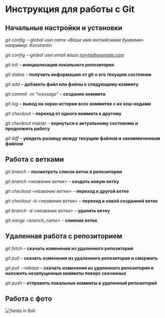 # Инструкция для работы с Git

## Начальные настройки и установки

*git config --global user.name «Ваше имя английскими буквами»  например: Konstantin*

*git config --global user.email ваша почта@example.com*

*git init* – **инициализация локального репозитория**

*git status* – **получить информацию от git о его текущем состоянии**

*git add* – **добавить файл или файлы к следующему коммиту**

*git commit -m “message”* – **создание коммита**.

*git log* – **вывод на экран истории всех коммитов с их хеш-кодами**

*git checkout* – **переход от одного коммита к другому**

*git checkout* master – **вернуться к актуальному состоянию и продолжить работу**

*git diff* – **увидеть разницу между текущим файлом и закоммиченным файлом**

## Работа с ветками

*git branch* – **посмотреть список веток в репозитории**

*git branch <название ветки>* – **создать новую ветку**

*git checkout <название ветки>* – **переход к другой ветке**

*git checkout -b <название ветки>* – **переход к новой созданной ветке**

*git branch -d <название ветки>* – **удалить ветку**

*git merge <branch_name>* - **слияние веток**

## Удаленная работа с репозиторием

*git fetch* – **скачать изменения из удаленного репозитория**

*git pull* – **скачать изменения из удаленного репозитория и смержить**

*git pull --rebase* – **скачать изменения из удаленного репозитория и наложить незапущенные коммиты поверх скачанных**

*git push* – **отправить локальные коммиты в удаленный репозиторий**

## Работа с фото

![fields in Bali](2.-David-Lazar-Bali-for-Ideal-Escapes-1600px.jpg)


